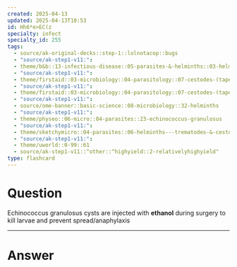 ```yaml
---
created: 2025-04-13
updated: 2025-04-13T10:53
id: Hh6*e>EC(z
specialty: infect
specialty_id: 255
tags:
  - source/ak-original-decks::step-1::lolnotacop::bugs
  - "source/ak-step1-v11:": 
  - theme/b&b::13-infectious-disease::05-parasites-&-helminths::03-helminths
  - "source/ak-step1-v11:": 
  - theme/firstaid::03-microbiology::04-parasitology::07-cestodes-(tapeworms)
  - "source/ak-step1-v11:": 
  - theme/firstaid::03-microbiology::04-parasitology::07-cestodes-(tapeworms)::echinococcus-granulosus
  - "source/ak-step1-v11:": 
  - source/ome-banner::basic-science::08-microbiology::32-helminths
  - "source/ak-step1-v11:": 
  - theme/physeo::06-micro::04-parasites::23-echinococcus-granulosus
  - "source/ak-step1-v11:": 
  - theme/sketchymicro::04-parasites::06-helminths---trematodes-&-cestodes::01-cestodes
  - "source/ak-step1-v11:": 
  - theme/uworld::0-99::61
  - source/ak-step1-v11::^other::^highyield::2-relativelyhighyield"
type: flashcard
---
```


# Question
Echinococcus granulosus cysts are injected with **ethanol** during surgery to kill larvae and prevent spread/anaphylaxis

---

# Answer
